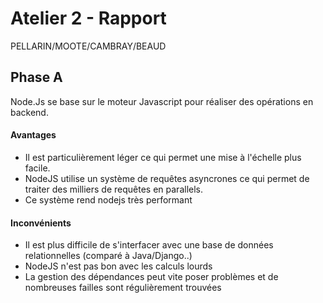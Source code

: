 # Atelier 2 - Rapport
PELLARIN/MOOTE/CAMBRAY/BEAUD

## Phase A
Node.Js se base sur le moteur Javascript pour réaliser des opérations en backend. 
#### Avantages 
- Il est particulièrement léger ce qui permet une mise à l'échelle plus facile. 
- NodeJS utilise un système de requêtes asyncrones ce qui permet de traiter des milliers de requêtes en parallels.
- Ce système rend nodejs très performant

#### Inconvénients
- Il est plus difficile de s'interfacer avec une base de données relationnelles (comparé à Java/Django..)
- NodeJS n'est pas bon avec les calculs lourds
- La gestion des dépendances peut vite poser problèmes et de nombreuses failles sont régulièrement trouvées

